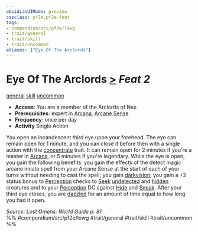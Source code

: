 ```yaml
---
obsidianUIMode: preview
cssclass: pf2e,pf2e-feat
tags:
- compendium/src/pf2e/lowg
- trait/general
- trait/skill
- trait/uncommon
aliases: ["Eye Of The Arclords"]
---
```

# Eye Of The Arclords  [>](/rules/core-rulebook/chapter-9-playing-the-game.md#Actions "Single Action") *Feat 2*  
[general](/rules/traits/general.md)  [skill](/rules/traits/skill.md)  [uncommon](/rules/traits/uncommon.md)  

- **Access**: You are a member of the Arclords of Nex.
- **Prerequisites**: expert in [Arcana](/compendium/skills.md#Arcana), [Arcane Sense](/compendium/feats/arcane-sense.md)
- **Frequency**: once per day
- **Activity** Single Action

You open an incandescent third eye upon your forehead. The eye can remain open for 1 minute, and you can close it before then with a single action with the [concentrate](/rules/traits/concentrate.md) trait. It can remain open for 2 minutes if you're a master in [Arcana](/compendium/skills.md#Arcana), or 5 minutes if you're legendary. While the eye is open, you gain the following benefits: you gain the effects of the detect magic arcane innate spell from your Arcane Sense at the start of each of your turns without needing to cast the spell; you gain [darkvision](/rules/abilities/darkvision.md); you gain a +2 status bonus to [Perception](/compendium/skills.md#Perception) checks to [Seek](/rules/actions/seek.md) [undetected](/rules/conditions.md#Undetected) and [hidden](/rules/conditions.md#Hidden) creatures and to your [Perception](/compendium/skills.md#Perception) DC against [Hide](/rules/actions/hide.md) and [Sneak](/rules/actions/sneak.md). After your third eye closes, you are [dazzled](/rules/conditions.md#Dazzled) for an amount of time equal to how long you had it open.

*Source: Lost Omens: World Guide p. 81*  
%% #compendium/src/pf2e/lowg #trait/general #trait/skill #trait/uncommon %%
